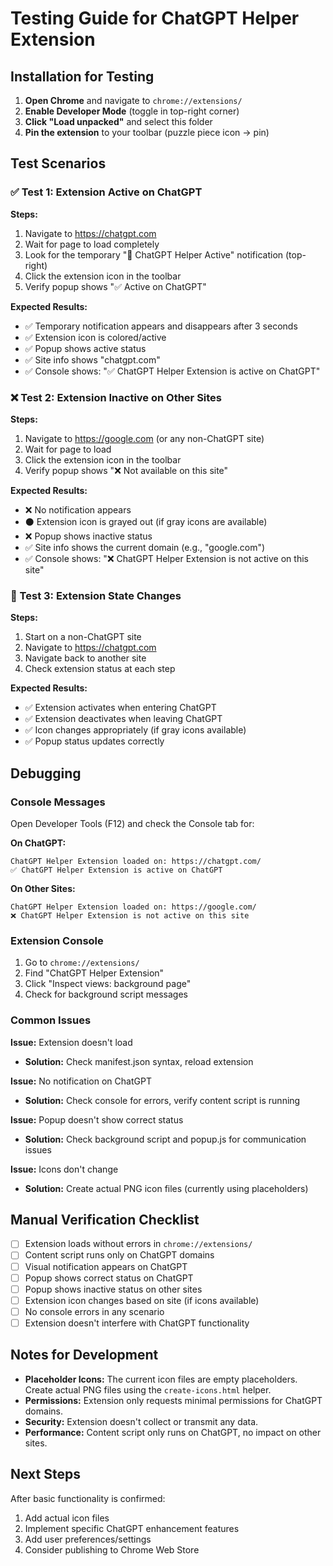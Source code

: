# Testing Guide for ChatGPT Helper Extension

## Installation for Testing

1. **Open Chrome** and navigate to `chrome://extensions/`
2. **Enable Developer Mode** (toggle in top-right corner)
3. **Click "Load unpacked"** and select this folder
4. **Pin the extension** to your toolbar (puzzle piece icon → pin)

## Test Scenarios

### ✅ Test 1: Extension Active on ChatGPT

**Steps:**
1. Navigate to https://chatgpt.com
2. Wait for page to load completely
3. Look for the temporary "🤖 ChatGPT Helper Active" notification (top-right)
4. Click the extension icon in the toolbar
5. Verify popup shows "✅ Active on ChatGPT"

**Expected Results:**
- ✅ Temporary notification appears and disappears after 3 seconds
- ✅ Extension icon is colored/active
- ✅ Popup shows active status
- ✅ Site info shows "chatgpt.com"
- ✅ Console shows: "✅ ChatGPT Helper Extension is active on ChatGPT"

### ❌ Test 2: Extension Inactive on Other Sites

**Steps:**
1. Navigate to https://google.com (or any non-ChatGPT site)
2. Wait for page to load
3. Click the extension icon in the toolbar
4. Verify popup shows "❌ Not available on this site"

**Expected Results:**
- ❌ No notification appears
- ⚫ Extension icon is grayed out (if gray icons are available)
- ❌ Popup shows inactive status
- ✅ Site info shows the current domain (e.g., "google.com")
- ✅ Console shows: "❌ ChatGPT Helper Extension is not active on this site"

### 🔄 Test 3: Extension State Changes

**Steps:**
1. Start on a non-ChatGPT site
2. Navigate to https://chatgpt.com
3. Navigate back to another site
4. Check extension status at each step

**Expected Results:**
- ✅ Extension activates when entering ChatGPT
- ✅ Extension deactivates when leaving ChatGPT
- ✅ Icon changes appropriately (if gray icons available)
- ✅ Popup status updates correctly

## Debugging

### Console Messages
Open Developer Tools (F12) and check the Console tab for:

**On ChatGPT:**
```
ChatGPT Helper Extension loaded on: https://chatgpt.com/
✅ ChatGPT Helper Extension is active on ChatGPT
```

**On Other Sites:**
```
ChatGPT Helper Extension loaded on: https://google.com/
❌ ChatGPT Helper Extension is not active on this site
```

### Extension Console
1. Go to `chrome://extensions/`
2. Find "ChatGPT Helper Extension"
3. Click "Inspect views: background page"
4. Check for background script messages

### Common Issues

**Issue:** Extension doesn't load
- **Solution:** Check manifest.json syntax, reload extension

**Issue:** No notification on ChatGPT
- **Solution:** Check console for errors, verify content script is running

**Issue:** Popup doesn't show correct status
- **Solution:** Check background script and popup.js for communication issues

**Issue:** Icons don't change
- **Solution:** Create actual PNG icon files (currently using placeholders)

## Manual Verification Checklist

- [ ] Extension loads without errors in `chrome://extensions/`
- [ ] Content script runs only on ChatGPT domains
- [ ] Visual notification appears on ChatGPT
- [ ] Popup shows correct status on ChatGPT
- [ ] Popup shows inactive status on other sites
- [ ] Extension icon changes based on site (if icons available)
- [ ] No console errors in any scenario
- [ ] Extension doesn't interfere with ChatGPT functionality

## Notes for Development

- **Placeholder Icons:** The current icon files are empty placeholders. Create actual PNG files using the `create-icons.html` helper.
- **Permissions:** Extension only requests minimal permissions for ChatGPT domains.
- **Security:** Extension doesn't collect or transmit any data.
- **Performance:** Content script only runs on ChatGPT, no impact on other sites.

## Next Steps

After basic functionality is confirmed:
1. Add actual icon files
2. Implement specific ChatGPT enhancement features
3. Add user preferences/settings
4. Consider publishing to Chrome Web Store